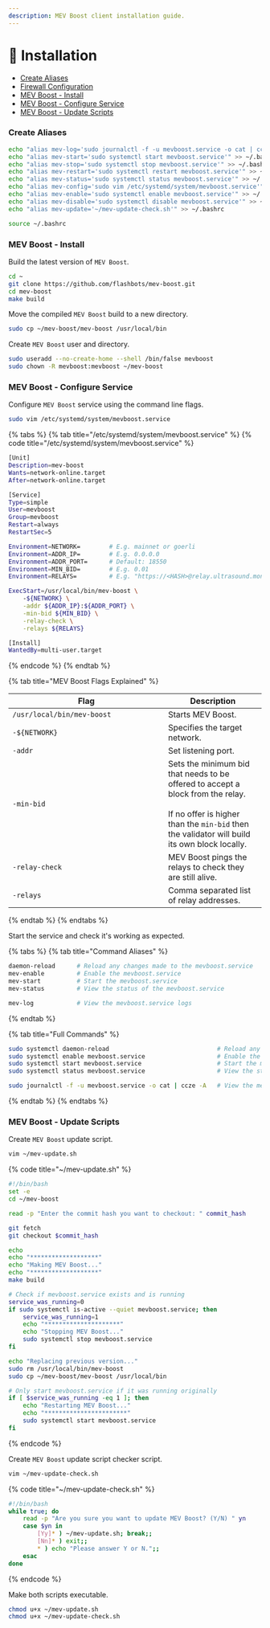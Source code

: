 ```yaml
---
description: MEV Boost client installation guide.
---
```


# 💾 Installation

* [Create Aliases](installation.md#create-aliases)
* [Firewall Configuration](installation.md#firewall-configuration)
* [MEV Boost - Install](installation.md#mev-boost-install)
* [MEV Boost - Configure Service](installation.md#mev-boost-configure-service)
* [MEV Boost - Update Scripts](installation.md#mev-boost-update-scripts)

### Create Aliases

```bash
echo "alias mev-log='sudo journalctl -f -u mevboost.service -o cat | ccze -A'" >> ~/.bashrc
echo "alias mev-start='sudo systemctl start mevboost.service'" >> ~/.bashrc
echo "alias mev-stop='sudo systemctl stop mevboost.service'" >> ~/.bashrc
echo "alias mev-restart='sudo systemctl restart mevboost.service'" >> ~/.bashrc
echo "alias mev-status='sudo systemctl status mevboost.service'" >> ~/.bashrc
echo "alias mev-config='sudo vim /etc/systemd/system/mevboost.service'" >> ~/.bashrc
echo "alias mev-enable='sudo systemctl enable mevboost.service'" >> ~/.bashrc
echo "alias mev-disable='sudo systemctl disable mevboost.service'" >> ~/.bashrc
echo "alias mev-update='~/mev-update-check.sh'" >> ~/.bashrc

source ~/.bashrc
```

### MEV Boost - Install

Build the latest version of `MEV Boost`.

```bash
cd ~
git clone https://github.com/flashbots/mev-boost.git
cd mev-boost
make build
```

Move the compiled `MEV Boost` build to a new directory.

```bash
sudo cp ~/mev-boost/mev-boost /usr/local/bin
```

Create `MEV Boost` user and directory.

```bash
sudo useradd --no-create-home --shell /bin/false mevboost
sudo chown -R mevboost:mevboost ~/mev-boost
```

### MEV Boost - Configure Service

Configure `MEV Boost` service using the command line flags.

```bash
sudo vim /etc/systemd/system/mevboost.service
```

{% tabs %}
{% tab title="/etc/systemd/system/mevboost.service" %}
{% code title="/etc/systemd/system/mevboost.service" %}
```bash
[Unit]
Description=mev-boost
Wants=network-online.target
After=network-online.target

[Service]
Type=simple
User=mevboost
Group=mevboost
Restart=always
RestartSec=5

Environment=NETWORK=        # E.g. mainnet or goerli
Environment=ADDR_IP=        # E.g. 0.0.0.0
Environment=ADDR_PORT=      # Default: 18550
Environment=MIN_BID=        # E.g. 0.01
Environment=RELAYS=         # E.g. "https://<HASH>@relay.ultrasound.money"

ExecStart=/usr/local/bin/mev-boost \
    -${NETWORK} \
    -addr ${ADDR_IP}:${ADDR_PORT} \
    -min-bid ${MIN_BID} \
    -relay-check \
    -relays ${RELAYS}

[Install]
WantedBy=multi-user.target
```
{% endcode %}
{% endtab %}

{% tab title="MEV Boost Flags Explained" %}
<table data-header-hidden><thead><tr><th width="294">Flag</th><th>Description</th></tr></thead><tbody><tr><td><code>/usr/local/bin/mev-boost</code></td><td>Starts MEV Boost.</td></tr><tr><td><code>-${NETWORK}</code></td><td>Specifies the target network.</td></tr><tr><td><code>-addr</code></td><td>Set listening port.</td></tr><tr><td><code>-min-bid</code></td><td>Sets the minimum bid that needs to be offered to accept a block from the relay.<br><br>If no offer is higher than the <code>min-bid</code> then the validator will build its own block locally. </td></tr><tr><td><code>-relay-check</code></td><td>MEV Boost pings the relays to check they are still alive.</td></tr><tr><td><code>-relays</code></td><td>Comma separated list of relay addresses.</td></tr></tbody></table>
{% endtab %}
{% endtabs %}

Start the service and check it's working as expected.

{% tabs %}
{% tab title="Command Aliases" %}
```bash
daemon-reload      # Reload any changes made to the mevboost.service
mev-enable         # Enable the mevboost.service
mev-start          # Start the mevboost.service
mev-status         # View the status of the mevboost.service

mev-log            # View the mevboost.service logs
```
{% endtab %}

{% tab title="Full Commands" %}
```bash
sudo systemctl daemon-reload                              # Reload any changes made to the mevboost.service
sudo systemctl enable mevboost.service                    # Enable the mevboost.service
sudo systemctl start mevboost.service                     # Start the mevboost.service
sudo systemctl status mevboost.service                    # View the status of the mevboost.service

sudo journalctl -f -u mevboost.service -o cat | ccze -A   # View the mevboost.service logs
```
{% endtab %}
{% endtabs %}

### MEV Boost - Update Scripts

Create `MEV Boost` update script.

```bash
vim ~/mev-update.sh
```

{% code title="~/mev-update.sh" %}
```bash
#!/bin/bash
set -e
cd ~/mev-boost

read -p "Enter the commit hash you want to checkout: " commit_hash

git fetch
git checkout $commit_hash

echo
echo "*******************"
echo "Making MEV Boost..."
echo "*******************"
make build

# Check if mevboost.service exists and is running
service_was_running=0
if sudo systemctl is-active --quiet mevboost.service; then
    service_was_running=1
    echo "*********************"
    echo "Stopping MEV Boost..."
    sudo systemctl stop mevboost.service
fi

echo "Replacing previous version..."
sudo rm /usr/local/bin/mev-boost
sudo cp ~/mev-boost/mev-boost /usr/local/bin

# Only start mevboost.service if it was running originally
if [ $service_was_running -eq 1 ]; then
    echo "Restarting MEV Boost..."
    echo "***********************"
    sudo systemctl start mevboost.service
fi
```
{% endcode %}

Create `MEV Boost` update script checker script.

```bash
vim ~/mev-update-check.sh
```

{% code title="~/mev-update-check.sh" %}
```bash
#!/bin/bash
while true; do
    read -p "Are you sure you want to update MEV Boost? (Y/N) " yn
    case $yn in
        [Yy]* ) ~/mev-update.sh; break;;
        [Nn]* ) exit;;
        * ) echo "Please answer Y or N.";;
    esac
done
```
{% endcode %}

Make both scripts executable.

```bash
chmod u+x ~/mev-update.sh
chmod u+x ~/mev-update-check.sh
```
